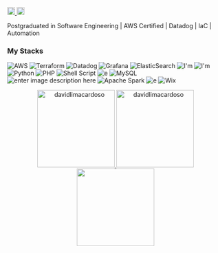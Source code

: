 <div align="left">
  <a href="www.linkedin.com/in/davidlimacardoso"> 
    <img height="18em" src="https://firebasestorage.googleapis.com/v0/b/natan-35907.appspot.com/o/68747470733a2f2f696d672e736869656c64732e696f2f62616467652f4c696e6b6564496e2d3030373742353f7374796c653d666f722d7468652d6261646765266c6f676f3d6c696e6b6564696e266c6f676f436f6c6f723d7768697465.svg?alt=media&token=2b238eb6-03db-4ed8-9f86-0ce2689f53df" alt="davidlimacardoso"/>
  </a>
  <a href="mailto:david.lima.cd@gmail.com">
    <img height="18em" src="https://img.shields.io/badge/Gmail-D14836?style=for-the-badge&logo=gmail&logoColor=white" alt="davidlimacardoso"/>
  </a>
</div>

Postgraduated in Software Engineering | AWS Certified | Datadog | IaC | Automation


### My Stacks
![AWS](https://img.shields.io/badge/AWS-%23FF9900.svg?style=for-the-badge&logo=amazon-aws&logoColor=white) ![Terraform](https://img.shields.io/badge/terraform-%235835CC.svg?style=for-the-badge&logo=terraform&logoColor=white) ![Datadog](https://img.shields.io/badge/datadog-%23632CA6.svg?style=for-the-badge&logo=datadog&logoColor=white) ![Grafana](https://img.shields.io/badge/grafana-%23F46800.svg?style=for-the-badge&logo=grafana&logoColor=white) ![ElasticSearch](https://img.shields.io/badge/-ElasticSearch-005571?style=for-the-badge&logo=elasticsearch) ![I'm](https://img.shields.io/badge/HTML5-E34F26?style=for-the-badge&logo=html5&logoColor=white) ![I'm](https://img.shields.io/badge/JavaScript-20232A?style=for-the-badge&logo=javascript&logoColor=F7DF1E) ![Python](https://img.shields.io/badge/python-3670A0?style=for-the-badge&logo=python&logoColor=ffdd54) ![PHP](https://img.shields.io/badge/php-%23777BB4.svg?style=for-the-badge&logo=php&logoColor=white) ![Shell Script](https://img.shields.io/badge/shell_script-%23121011.svg?style=for-the-badge&logo=gnu-bash&logoColor=white) ![e](https://img.shields.io/badge/VS_Code-14354C?style=for-the-badge&logo=visual-studio-code&logoColor=61DAFB) ![MySQL](https://img.shields.io/badge/mysql-4479A1.svg?style=for-the-badge&logo=mysql&logoColor=white) ![enter image description here](https://img.shields.io/badge/Microsoft_SQL_Server-14354C?style=for-the-badge&logo=microsoft-sql-server&logoColor=white) ![Apache Spark](https://img.shields.io/badge/Apache%20Spark-FDEE21?style=flat-square&logo=apachespark&logoColor=black) ![e](https://img.shields.io/badge/Git-14354C?style=for-the-badge&logo=git&logoColor=white) ![Wix](https://img.shields.io/badge/wix-000?style=for-the-badge&logo=wix&logoColor=white)  

<div align="center">
  <a href="https://github.com/davidlimacardoso">
    <img height="180em" src="https://github-readme-stats.vercel.app/api/top-langs?username=davidlimacardoso&show_icons=true&locale=en&layout=compact&theme=gotham" alt="davidlimacardoso"/>
    <img height="180em" src="https://github-readme-stats.vercel.app/api?username=davidlimacardoso&show_icons=true&locale=en&layout=compact&theme=gotham" alt="davidlimacardoso"/>
    <img
      height="180em"
      src="https://github-profile-trophy.vercel.app/?username=davidlimacardoso&column=8&theme=gotham&no-frame=true&no-bg=true"
    />
  </a>
</div>
